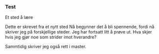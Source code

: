 ### Test

Et sted å lære

Dette er skrevet fra et nytt sted
Nå begynner det å bli spennende, fordi nå skriver jeg på forskjellige steder.
Jeg har fortsatt litt å prøve ut. Hva skjer hvis jeg gjør noe som strider imot hverandre?

Sammtidig skriver jeg også rett i master.
